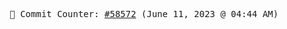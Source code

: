 <p align="center">
    <samp>
        📮 Commit Counter: <a href="https://github.com/Javascript-void0/Javascript-void0/commits/main">#58572</a> (June 11, 2023 @ 04:44 AM)
    </samp>
</p>